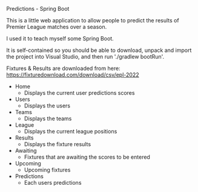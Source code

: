 Predictions - Spring Boot

This is a little web application to allow people
to predict the results of Premier League matches
over a season.

I used it to teach myself some Spring Boot.

It is self-contained so you should be able to
download, unpack and import the project into Visual Studio,
and then run './gradlew bootRun'.

Fixtures & Results are downloaded from here: https://fixturedownload.com/download/csv/epl-2022

- Home
    - Displays the current user predictions scores
- Users
    - Displays the users
- Teams
    - Displays the teams
- League
    - Displays the current league positions
- Results
    - Displays the fixture results
- Awaiting
    - Fixtures that are awaiting the scores to be entered
- Upcoming
    - Upcoming fixtures
- Predictions
    - Each users predictions